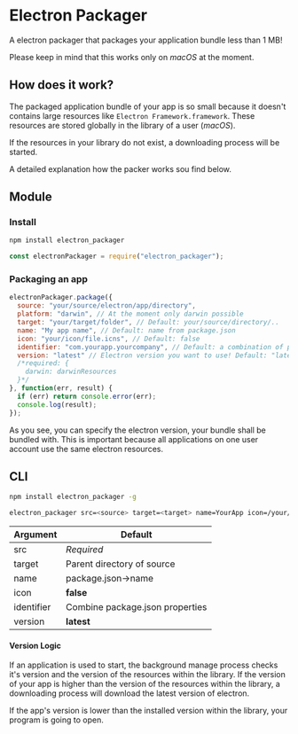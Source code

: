 # Electron Packager

A electron packager that packages your application bundle less than 1 MB!

Please keep in mind that this works only on *macOS* at the moment.

## How does it work?

The packaged application bundle of your app is so small because it doesn't contains large resources like `Electron Framework.framework`. These resources are stored globally in the library of a user (*macOS*).

If the resources in your library do not exist, a downloading process will be started.

A detailed explanation how the packer works sou find below.


## Module

### Install
```bash
npm install electron_packager
```

```javascript
const electronPackager = require("electron_packager");
```

### Packaging an app

```javascript
electronPackager.package({
  source: "your/source/electron/app/directory",
  platform: "darwin", // At the moment only darwin possible
  target: "your/target/folder", // Default: your/source/directory/..
  name: "My app name", // Default: name from package.json
  icon: "your/icon/file.icns", // Default: false
  identifier: "com.yourapp.yourcompany", // Default: a combination of properties from package.json
  version: "latest" // Electron version you want to use! Default: "latest"
  /*required: {
    darwin: darwinResources
  }*/
}, function(err, result) {
  if (err) return console.error(err);
  console.log(result);
});

```

As you see, you can specify the electron version, your bundle shall be bundled with.
This is important because all applications on one user account use the same electron resources.

## CLI

```bash
npm install electron_packager -g
```


```bash
electron_packager src=<source> target=<target> name=YourApp icon=/your/icon/file.icns identifier=com.yourApp.yourCompany version=latest
```

| Argument   | Default                         |
|------------|---------------------------------|
| src        | *Required*                      |
| target     | Parent directory of source      |
| name       | package.json->name              |
| icon       | **false**                       |
| identifier | Combine package.json properties |
| version    | **latest**                      |


#### Version Logic

If an application is used to start, the background manage process checks it's version and the version of the resources within the library. If the version of your app is higher than the version of the resources within the library, a downloading process will download the latest version of electron.

If the app's version is lower than the installed version within the library, your program is going to open.

